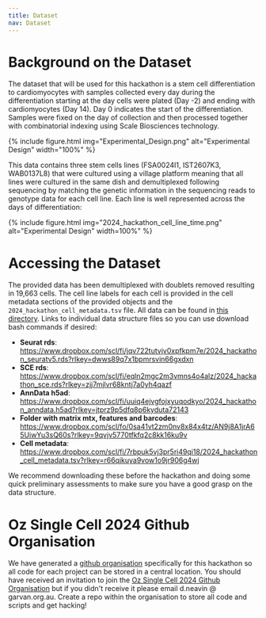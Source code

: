 ```yaml
---
title: Dataset
nav: Dataset
---
```


<!-- {% include figure.html img="data_sponsor.png" %} -->

# Background on the Dataset
The dataset that will be used for this hackathon is a stem cell differentiation to cardiomyocytes with samples collected every day during the differentiation starting at the day cells were plated (Day -2) and ending with cardiomyocytes (Day 14). Day 0 indicates the start of the differentiation. Samples were fixed on the day of collection and then processed together with combinatorial indexing using Scale Biosciences technology.


{% include figure.html img="Experimental_Design.png" alt="Experimental Design" width="100%" %}


This data contains three stem cells lines (FSA0024I1, IST2607K3, WAB0137L8) that were cultured using a village platform meaning that all lines were cultured in the same dish and demultiplexed following sequencing by matching the genetic information in the sequencing reads to genotype data for each cell line. Each line is well represented across the days of differentiation:

{% include figure.html img="2024_hackathon_cell_line_time.png" alt="Experimental Design" width=100%" %}


# Accessing the Dataset
The provided data has been demultiplexed with doublets removed resulting in 19,663 cells. The cell line labels for each cell is provided in the cell metadata sections of the provided objects and the ``2024_hackathon_cell_metadata.tsv`` file. All data can be found in [this directory](https://www.dropbox.com/scl/fo/8659cnxbw6z5e3vmqshoc/ABvKcjHLiAzMwQ0c6LY9t3E?rlkey=5alw8fzrqqqypyy4cw5qsxqs0&dl=0). Links to individual data structure files so you can use download bash commands if desired:

- **Seurat rds**: https://www.dropbox.com/scl/fi/jqv722tutvjv0xpfkpm7e/2024_hackathon_seuratv5.rds?rlkey=dwws89q7x1bpmrsvin66gxdxn
- **SCE rds**: https://www.dropbox.com/scl/fi/eqln2mgc2m3vmns4o4alz/2024_hackathon_sce.rds?rlkey=zjj7mjlvr68kntj7a0yh4qazf
- **AnnData h5ad**: https://www.dropbox.com/scl/fi/uuiq4ejvgfojxyuqodkyo/2024_hackathon_anndata.h5ad?rlkey=jtprz9p5dfq8p6kyduta72143
- **Folder with matrix mtx, features and barcodes**: https://www.dropbox.com/scl/fo/0sa41vt2zm0nv8x84x4tz/AN9j8A1jrA65UiwYu3sQ60s?rlkey=9qvjv5770tfkfq2c8kk16ku9v
- **Cell metadata**: https://www.dropbox.com/scl/fi/7rbpuk5vj3pr5ri49qi18/2024_hackathon_cell_metadata.tsv?rlkey=r66qjkuya9vow1o9jr906g4wj

We recommend downloading these before the hackathon and doing some quick preliminary assessments to make sure you have a good grasp on the data structure.


# Oz Single Cell 2024 Github Organisation
We have generated a [github organisation](https://github.com/Oz-Single-Cell-2024-Hackathon) specifically for this hackathon so all code for each project can be stored in a central location. You should have received an invitation to join the [Oz Single Cell 2024 Github Organisation](https://github.com/Oz-Single-Cell-2024-Hackathon) but if you didn't receive it please email d.neavin @ garvan.org.au. Create a repo within the organisation to store all code and scripts and get hacking!